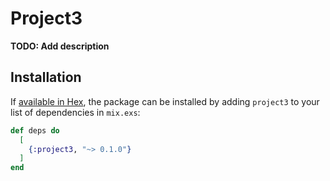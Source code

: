 # Project3

**TODO: Add description**

## Installation

If [available in Hex](https://hex.pm/docs/publish), the package can be installed
by adding `project3` to your list of dependencies in `mix.exs`:

```elixir
def deps do
  [
    {:project3, "~> 0.1.0"}
  ]
end
```



